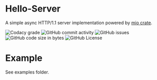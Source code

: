 # Hello-Server
A simple async HTTP/1.1 server implementation powered by [mio crate](https://crates.io/crates/mio).

![Codacy grade](https://api.codacy.com/project/badge/Grade/b24c5d3f26d94dd0b2edc78e9292ade9)
![GitHub commit activity](https://img.shields.io/github/commit-activity/y/jerryc05/Hello-Server.svg)
![GitHub issues](https://img.shields.io/github/issues/jerryc05/Hello-Server.svg)
![GitHub code size in bytes](https://img.shields.io/github/languages/code-size/jerryc05/Hello-Server.svg)
![GitHub License](https://img.shields.io/github/license/jerryc05/Hello-Server.svg)

# Example
See examples folder.